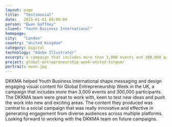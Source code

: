 ```yaml
---
layout: page
title:  "Testimonial"
date:   2015-01-01 08:00:00
person: "Ewan Gaffney"
client: "Youth Business International"
homepage:
city:   "London"
country: "United Kingdom"
category: Digital
technology: "Adobe Illustrator"
excerpt: a campaign that includes more than 3,000 events and 300,000 participants
project: global-entrepreneurship-week-united-kingom/
portrait: ewan.jpg
---
```


DKKMA helped Youth Business International shape messaging and design engaging visual content for Global Entrepreneurship Week in the UK, a campaign that includes more than 3,000 events and 300,000 participants. The DKKMA team were great to work with, keen to test new ideas and push the work into new and exciting areas. The content they produced was central to a social campaign that was really innovative and effective in generating engagement from diverse audiences across multiple platforms. Looking forward to working with the DKKMA team on future campaigns.
